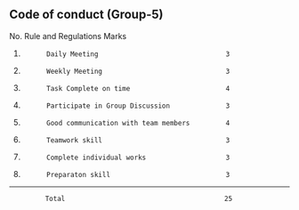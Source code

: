 Code of conduct (Group-5)
---------------------------------------------------------------
No.          Rule and Regulations                       Marks
1.           Daily Meeting                                3
2.           Weekly Meeting                               3
3.           Task Complete on time                        4
4.           Participate in Group Discussion              3
5.           Good communication with team members         4
6.           Teamwork skill                               3
7.           Complete individual works                    3
8.           Preparaton skill                             3
----------------------------------------------------------------
             Total                                        25